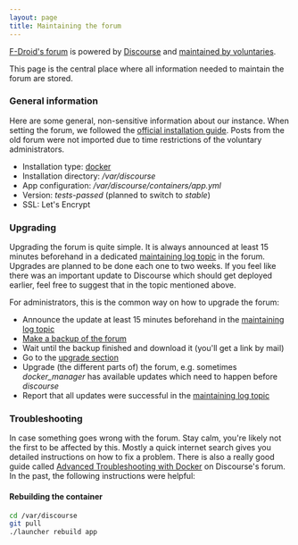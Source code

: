 ```yaml
---
layout: page
title: Maintaining the forum
---
```


[F-Droid's forum](https://forum.f-droid.org) is powered by
[Discourse](https://www.discourse.org/) and
[maintained by voluntaries](https://forum.f-droid.org/about).

This page is the central place where all information needed to maintain
the forum are stored.

### General information

Here are some general, non-sensitive information about our instance.
When setting the forum, we followed the
[official installation guide](https://github.com/discourse/discourse/blob/master/docs/INSTALL-cloud.md).
Posts from the old forum were not imported
due to time restrictions of the voluntary administrators.

* Installation type: [docker](https://github.com/discourse/discourse_docker)
* Installation directory: _/var/discourse_
* App configuration: _/var/discourse/containers/app.yml_
* Version: _tests-passed_ (planned to switch to _stable_)
* SSL: Let's Encrypt

### Upgrading

Upgrading the forum is quite simple.
It is always announced at least 15 minutes beforehand in a dedicated
[maintaining log topic](https://forum.f-droid.org/t/maintenance-log/775)
in the forum.
Upgrades are planned to be done each one to two weeks.
If you feel like there was an important update to Discourse which should
get deployed earlier, feel free to suggest that in the topic mentioned
above.

For administrators, this is the common way on how to upgrade the forum:

* Announce the update at least 15 minutes beforehand in the
[maintaining log topic](https://forum.f-droid.org/t/maintenance-log/775)
* [Make a backup of the forum](https://forum.f-droid.org/admin/backups)
* Wait until the backup finished and download it (you'll get a link by mail)
* Go to the [upgrade section](https://forum.f-droid.org/admin/upgrade)
* Upgrade (the different parts of) the forum, e.g. sometimes
_docker_manager_ has available updates which need to happen before _discourse_
* Report that all updates were successful in the
[maintaining log topic](https://forum.f-droid.org/t/maintenance-log/775)

### Troubleshooting

In case something goes wrong with the forum. Stay calm, you're likely
not the first to be affected by this. Mostly a quick internet search
gives you detailed instructions on how to fix a problem.
There is also a really good guide called
[Advanced Troubleshooting with Docker](https://meta.discourse.org/t/advanced-troubleshooting-with-docker/15927)
on Discourse's forum. In the past, the following instructions were
helpful:

#### Rebuilding the container

```bash
cd /var/discourse
git pull
./launcher rebuild app
```
